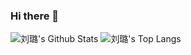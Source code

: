 ### Hi there 👋

<!--
**Lulucyliu/Lulucyliu** is a ✨ _special_ ✨ repository because its `README.md` (this file) appears on your GitHub profile.

Here are some ideas to get you started:

- 🔭 I’m currently working on ...
- 🌱 I’m currently learning ...
- 👯 I’m looking to collaborate on ...
- 🤔 I’m looking for help with ...
- 💬 Ask me about ...
- 📫 How to reach me: ...
- 😄 Pronouns: ...
- ⚡ Fun fact: ...
-->
![刘璐's Github Stats](https://github-readme-stats.vercel.app/api?username=Lulucyliu&show_icons=true&theme=radical)
![刘璐's Top Langs](https://github-readme-stats.vercel.app/api/top-langs/?username=Lulucyliu&layout=compact&theme=radical)
